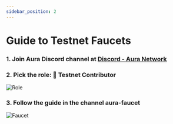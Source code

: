```yaml
---
sidebar_position: 2
---
```


# Guide to Testnet Faucets
 

### 1. Join Aura Discord channel at [Discord - Aura Network](https://discord.gg/CUDB28YJf3)

### 2. Pick the role: 🧪 Testnet Contributor

![Role](/img/graphic/role.png)

### 3. Follow the guide in the channel aura-faucet

![Faucet](/img/graphic/faucet.png)